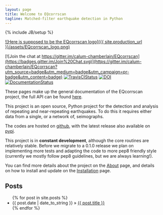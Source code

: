 ```yaml
---
layout: page
title: Welcome to EQcorrscan
tagline: Matched-filter earthquake detection in Python
---
```

{% include JB/setup %}

[![Here is supposed to be the EQcorrscan logo]({{ site.production_url }}/assets/EQcorrscan_logo.png)](http://eqcorrscan.readthedocs.org/en/latest)

[![Join the chat at https://gitter.im/calum-chamberlain/EQcorrscan](https://badges.gitter.im/Join%20Chat.svg)](https://gitter.im/calum-chamberlain/EQcorrscan?utm_source=badge&utm_medium=badge&utm_campaign=pr-badge&utm_content=badge)
[![TravisCIStatus](https://travis-ci.org/calum-chamberlain/EQcorrscan.svg?branch=master)](https://travis-ci.org/calum-chamberlain/EQcorrscan)
[![DOI](https://zenodo.org/badge/18852/calum-chamberlain/EQcorrscan.svg)](https://zenodo.org/badge/latestdoi/18852/calum-chamberlain/EQcorrscan)
[![DocumentationStatus](http://readthedocs.org/projects/eqcorrscan/badge/?version=latest)](http://eqcorrscan.readthedocs.org/en/latest/?badge=latest)



These pages make up the general documentation of the EQcorrscan project,
the full API can be found
[here](http://eqcorrscan.readthedocs.org/en/latest/?badge=latest).

This project is an open source, Python project for the detection and analysis
of repeating and near-repeating earthquakes.  To do this it requires either
data from a single, or a network of, seimographs.

The codes are hosted on [github](https://github.com/calum-chamberlain/EQcorrscan), with the
latest release also available on
[pypi](https://pypi.python.org/pypi/EQcorrscan/0.0.8).

This project is in **constant development**, although the core routines are
relatively stable. Before we migrate to a 0.1.0 release we plan on
implementing more tests and adapting the code to more pep8 friendly
style (currently we mostly follow pep8 guidelines, but we are always
learning!).

You can find more details about the project on the [About](about) page,
and details on how to install and update on the
[Installation](installation) page.

## Posts

<ul class="posts">
  {% for post in site.posts %}
    <li><span>{{ post.date | date_to_string }}</span> &raquo; <a href="{{ BASE_PATH }}{{ post.url }}">{{ post.title }}</a></li>
  {% endfor %}
</ul>
